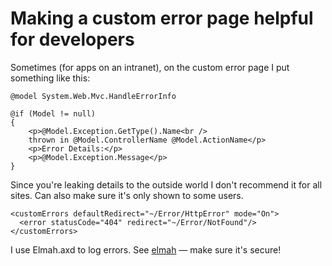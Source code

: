 # Making a custom error page helpful for developers

Sometimes (for apps on an intranet), on the custom error page I put something like this:


    @model System.Web.Mvc.HandleErrorInfo

    @if (Model != null)
    {
        <p>@Model.Exception.GetType().Name<br />
        thrown in @Model.ControllerName @Model.ActionName</p>
        <p>Error Details:</p>
        <p>@Model.Exception.Message</p>
    }


Since you're leaking details to the outside world I don't recommend it for all sites. Can also make sure it's only shown to some users.


    <customErrors defaultRedirect="~/Error/HttpError" mode="On">
      <error statusCode="404" redirect="~/Error/NotFound"/>
    </customErrors>


I use Elmah.axd to log errors. See [elmah](/elmah.md) &mdash; make sure it's secure!

